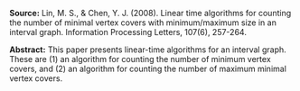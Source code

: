 
**Source:** Lin, M. S., & Chen, Y. J. (2008). Linear time algorithms for counting the number of minimal vertex covers with minimum/maximum size in an interval graph. Information Processing Letters, 107(6), 257-264.

**Abstract:** This paper presents linear-time algorithms for an interval graph. These are (1) an algorithm for counting the number of minimum vertex covers, and (2) an algorithm for counting the number of maximum minimal vertex covers.
